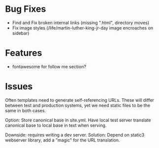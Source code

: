 Bug Fixes
====================
* Find and Fix broken internal links (missing ".html", directory moves)
* Fix image styles (/life/martin-luther-king-jr-day image encroaches on sidebar)

Features
====================
* fontawesome for follow me section?

Issues
=============================================================================
Often templates need to generate self-referencing URLs. These will differ
between test and production systems, yet we need static files to be the same
in both cases.

Option:
Store canonical base in site.yml. Have local test server translate canonical
base to local base in text when serving.

Downside: requires writing a dev server.
Solution: Depend on static3 webserver library, add a "magic" for the URL
translation.
